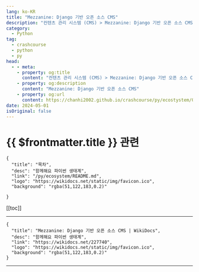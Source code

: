 ```yaml
---
lang: ko-KR
title: "Mezzanine: Django 기반 오픈 소스 CMS"
description: "컨텐츠 관리 시스템 (CMS) > Mezzanine: Django 기반 오픈 소스 CMS"
category:
  - Python
tag: 
  - crashcourse
  - python
  - py
head:
  - - meta:
    - property: og:title
      content: "컨텐츠 관리 시스템 (CMS) > Mezzanine: Django 기반 오픈 소스 CMS"
    - property: og:description
      content: "Mezzanine: Django 기반 오픈 소스 CMS"
    - property: og:url
      content: https://chanhi2002.github.io/crashcourse/py/ecostystem/06/cms/mezzanine.html
date: 2024-05-01
isOriginal: false
---
```


# {{ $frontmatter.title }} 관련

```component VPCard
{
  "title": "목차",
  "desc": "함께해요 파이썬 생태계",
  "link": "/py/ecosystem/README.md",
  "logo": "https://wikidocs.net/static/img/favicon.ico",
  "background": "rgba(51,122,183,0.2)"
  
}
```

[[toc]]

---

```component VPCard
{
  "title": "Mezzanine: Django 기반 오픈 소스 CMS | WikiDocs",
  "desc": "함께해요 파이썬 생태계",
  "link": "https://wikidocs.net/227740",
  "logo": "https://wikidocs.net/static/img/favicon.ico",
  "background": "rgba(51,122,183,0.2)"
}
```

<!-- TODO: 작성 -->

---

<TagLinks />